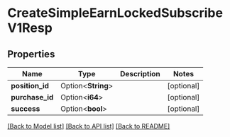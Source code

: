# CreateSimpleEarnLockedSubscribeV1Resp

## Properties

Name | Type | Description | Notes
------------ | ------------- | ------------- | -------------
**position_id** | Option<**String**> |  | [optional]
**purchase_id** | Option<**i64**> |  | [optional]
**success** | Option<**bool**> |  | [optional]

[[Back to Model list]](../README.md#documentation-for-models) [[Back to API list]](../README.md#documentation-for-api-endpoints) [[Back to README]](../README.md)


